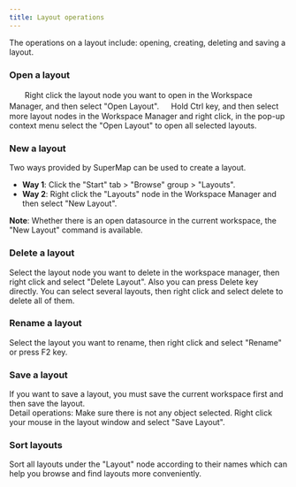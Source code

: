 ```yaml
---
title: Layout operations
---
```

The operations on a layout include: opening, creating, deleting and saving a layout.
 
### Open a layout   
  
　　Right click the layout node you want to open in the Workspace Manager, and then select "Open Layout".
 　 Hold Ctrl key, and then select more layout nodes in the Workspace Manager and right click, in the pop-up context menu select the "Open Layout" to open all selected layouts.

### New a layout  

Two ways provided by SuperMap can be used to create a layout.  
  
- **Way 1**: Click the "Start" tab > "Browse" group > "Layouts".
- **Way 2**: Right click the "Layouts" node in the Workspace Manager and then select "New Layout".
  
**Note**: Whether there is an open datasource in the current workspace, the "New Layout" command is available.

### Delete a layout    

Select the layout node you want to delete in the workspace manager, then right click and select "Delete Layout". Also you can press Delete key directly. You can select several layouts, then right click and select delete to delete all of them.

### Rename a layout    
  
Select the layout you want to rename, then right click and select "Rename" or press F2 key.

### Save a layout  
  
If you want to save a layout, you must save the current workspace first and then save the layout.  
Detail operations: Make sure there is not any object selected. Right click your mouse in the layout window and select "Save Layout".
  
### Sort layouts  
  
Sort all layouts under the "Layout" node according to their names which can help you browse and find layouts more conveniently.    
  
